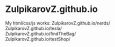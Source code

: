 # ZulpikarovZ.github.io
My html/css/js works:
ZulpikarovZ.github.io/nerds/  
ZulpikarovZ.github.io/tesla/  
ZulpikarovZ.github.io/findTheBag/  
ZulpikarovZ.github.io/testShop/
